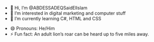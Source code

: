 - 👋 Hi, I’m @ABDESSADEQSaidElIslam
- 👀 I’m interested in digital marketing and computer stuff
- 🌱 I’m currently learning C#, HTML and CSS
<!-- - 📫 How to reach me:
    Discord: -->
- 😄 Pronouns: He/Him
- ⚡ Fun fact: An adult lion’s roar can be heard up to five miles away.

<!---
ABDESSADEQSaidElIslam/ABDESSADEQSaidElIslam is a ✨ special ✨ repository because its `README.md` (this file) appears on your GitHub profile.
You can click the Preview link to take a look at your changes.
--->

